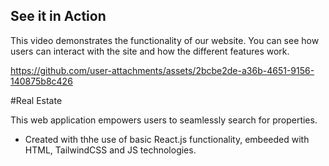 ## See it in Action

This video demonstrates the functionality of our website. You can see how users can interact with the site and how the different features work.

https://github.com/user-attachments/assets/2bcbe2de-a36b-4651-9156-140875b8c426

#Real Estate

This web application empowers users to seamlessly search for properties.

- Created with thhe use of basic React.js functionality, embeeded with HTML, TailwindCSS and JS technologies.
